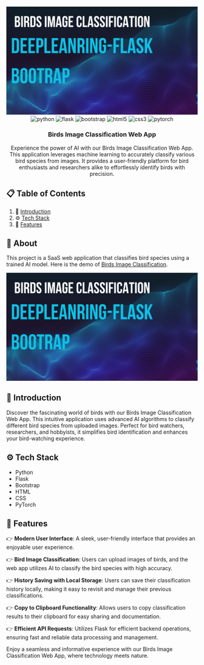 <div align="center">
  <br />
    <a href="https://youtu.be/vpvtZZi5ZWk?feature=shared" target="_blank">
      <img src="Bird_imageclassifcation.png" alt="Project Banner">
    </a>
  <br />

  <div>
    <img src="https://img.shields.io/badge/-Python-black?style=for-the-badge&logoColor=white&logo=python&color=3776AB" alt="python" />
    <img src="https://img.shields.io/badge/-Flask-black?style=for-the-badge&logoColor=white&logo=flask&color=000000" alt="flask" />
    <img src="https://img.shields.io/badge/-Bootstrap-black?style=for-the-badge&logoColor=white&logo=bootstrap&color=7952B3" alt="bootstrap" />
    <img src="https://img.shields.io/badge/-HTML-black?style=for-the-badge&logoColor=white&logo=html5&color=E34F26" alt="html5" />
    <img src="https://img.shields.io/badge/-CSS-black?style=for-the-badge&logoColor=white&logo=css3&color=1572B6" alt="css3" />
    <img src="https://img.shields.io/badge/-PyTorch-black?style=for-the-badge&logoColor=white&logo=pytorch&color=EE4C2C" alt="pytorch" />
  </div>

  <h3 align="center">Birds Image Classification Web App</h3>

  <div align="center">
    Experience the power of AI with our Birds Image Classification Web App. This application leverages machine learning to accurately classify various bird species from images. It provides a user-friendly platform for bird enthusiasts and researchers alike to effortlessly identify birds with precision.
  </div>
</div>

## 📋 <a name="table">Table of Contents</a>

1. 🦜 [Introduction](#introduction)
2. ⚙️ [Tech Stack](#tech-stack)
3. 🔋 [Features](#features)

## 🚨 About 

This project is a SaaS web application that classifies bird species using a trained AI model. Here is the demo of [Birds Image Classification](demoimageclassification).

![Birds Image Classification Demo](Bird_imageclassifcation.png)

## <a name="introduction">🦜 Introduction</a>

Discover the fascinating world of birds with our Birds Image Classification Web App. This intuitive application uses advanced AI algorithms to classify different bird species from uploaded images. Perfect for bird watchers, researchers, and hobbyists, it simplifies bird identification and enhances your bird-watching experience.

## <a name="tech-stack">⚙️ Tech Stack</a>

- Python
- Flask
- Bootstrap
- HTML
- CSS
- PyTorch

## <a name="features">🔋 Features</a>

👉 **Modern User Interface**: A sleek, user-friendly interface that provides an enjoyable user experience.

👉 **Bird Image Classification**: Users can upload images of birds, and the web app utilizes AI to classify the bird species with high accuracy.

👉 **History Saving with Local Storage**: Users can save their classification history locally, making it easy to revisit and manage their previous classifications.

👉 **Copy to Clipboard Functionality**: Allows users to copy classification results to their clipboard for easy sharing and documentation.

👉 **Efficient API Requests**: Utilizes Flask for efficient backend operations, ensuring fast and reliable data processing and management.

Enjoy a seamless and informative experience with our Birds Image Classification Web App, where technology meets nature.
